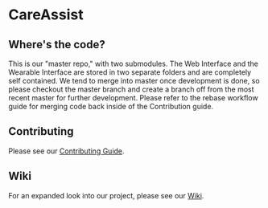 # CareAssist

## Where's the code?
This is our "master repo," with two submodules.  The Web Interface and the Wearable Interface are stored in two separate folders and are completely self contained. We tend to merge into master once development is done, so please checkout the master branch and create a branch off from the most recent master for further development.  Please refer to the rebase workflow guide for merging code back inside of the Contribution guide.

## Contributing
Please see our [Contributing Guide](CONTRIBUTING.md).

## Wiki
For an expanded look into our project, please see our [Wiki](https://github.com/HunterM417/CareAssist/wiki).
